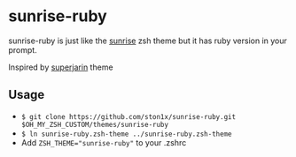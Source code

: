 # sunrise-ruby
sunrise-ruby is just like the [sunrise](https://github.com/robbyrussell/oh-my-zsh/blob/master/themes/sunrise.zsh-theme) zsh theme but it has ruby version in your prompt.

[](screenshot.png)

Inspired by [superjarin](https://github.com/robbyrussell/oh-my-zsh/blob/master/themes/superjarin.zsh-theme) theme

## Usage
- `$ git clone https://github.com/ston1x/sunrise-ruby.git $OH_MY_ZSH_CUSTOM/themes/sunrise-ruby`
- `$ ln sunrise-ruby.zsh-theme ../sunrise-ruby.zsh-theme`
- Add `ZSH_THEME="sunrise-ruby"` to your .zshrc
